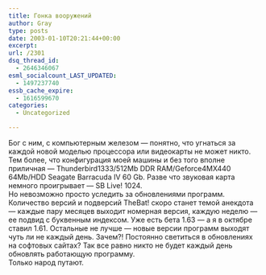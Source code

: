 ```yaml
---
title: Гонка вооружений
author: Gray
type: posts
date: 2003-01-10T20:21:44+00:00
excerpt:
url: /2301
dsq_thread_id:
  - 2646346067
esml_socialcount_LAST_UPDATED:
  - 1497237740
essb_cache_expire:
  - 1616599670
categories:
  - Uncategorized

---
```








Бог с ним, с компьютерным железом &#8212; понятно, что угнаться за каждой новой моделью процессора или видеокарты не может никто. Тем более, что конфигурация моей машины и без того вполне приличная &#8212; Thunderbird1333/512Mb DDR RAM/Geforce4MX440 64Mb/HDD Seagate Barracuda IV 60 Gb. Разве что звуковая карта немного проигрывает &#8212; SB Live! 1024.  
Но невозможно просто уследить за обновлениями программ. Количество версий и подверсий TheBat! скоро станет темой анекдота &#8212; каждые пару месяцев выходит номерная версия, каждую неделю &#8212; ее подвид с буквенным индексом. Уже есть бета 1.63 &#8212; а я в октябре ставил 1.61. Остальные не лучше &#8212; новые версии программ выходят чуть ли не каждый день. Зачем?! Постоянно светиться в обновлениях на софтовых сайтах? Так все равно никто не будет каждый день обновлять работающую программу.  
Только народ путают.